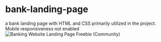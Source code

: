 # bank-landing-page
a bank landing page with HTML and CSS primarily utilized in the project. Mobile responsiveness not enabled
![Banking Website Landing Page Freebie (Community)](https://github.com/daveOSI/bank-landing-page/assets/145566828/17551fcf-0e31-4dfb-9fc2-9f42e6457120)

